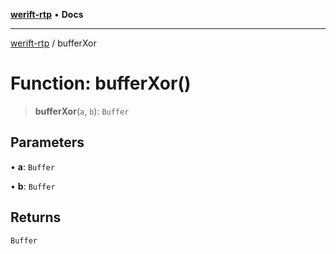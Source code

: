 [**werift-rtp**](../README.md) • **Docs**

***

[werift-rtp](../globals.md) / bufferXor

# Function: bufferXor()

> **bufferXor**(`a`, `b`): `Buffer`

## Parameters

• **a**: `Buffer`

• **b**: `Buffer`

## Returns

`Buffer`
